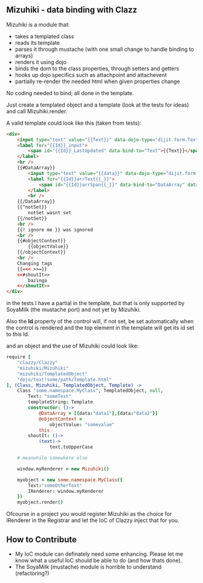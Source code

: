 Mizuhiki - data binding with Clazz
----------------------------------
Mizuhiki is a module that:

- takes a templated class
- reads its template
- parses it through mustache (with one small change to handle binding to arrays)
- renders it using dojo
- binds the dom to the class properties, through setters and getters
- hooks up dojo specifics such as attachpoint and attachevent
- partially re-render the needed html when given properties change

No coding needed to bind; all done in the template.

Just create a templated object and a template (look at the tests for ideas) and call Mizuhiki.render.

A valid template could look like this (taken from tests):

```html
<div>
    <input type="text" value="{{Text}}" data-dojo-type="dijit.form.TextBox" data-dojo-props="trim:true, propercase:true" id="{{Id}}_input" data-bind-to="Text" />
    <label for="{{Id}}_input">
        <span id="{{Id}}_LastUpdated" data-bind-to="Text">{{Text}}</span> 
    </label>
    <br />
    {{#DataArray}}
        <input type="text" value="{{data}}" data-dojo-type="dijit.form.TextBox" data-dojo-props="trim:true, propercase:true" id="{{Id}}arrText{{_}}" data-bind-to="DataArray" data-bind-to-key="data" data-index={{_}} />
        <label for="{{Id}}arrText{{_}}">
            <span id="{{Id}}arrSpan{{_}}" data-bind-to="DataArray" data-index={{_}}>{{data}}</span> 
        </label>
        <br />
    {{/DataArray}}
    {{^notSet}}
        notSet wasnt set
    {{/notSet}}
    <br />
    {{! ignore me }} was ignored
    <br />
    {{#objectContext}}
        {{objectValue}}
    {{/objectContext}}
    <br />
    Changing tags
    {{=<< >>=}}
    <<#shoutIt>>
        bazinga
    <</shoutIt>>
</div>
```

in the tests I have a partial in the template, but that is only supported by SoyaMilk (the mustache port) and not yet by Mizuhiki.

Also the **Id** property of the control will, if not set, be set automatically when the control is rendered and the top element in the template will get its id set to this Id.

and an object and the use of Mizuhiki could look like:

```coffeescript
require [
    "clazzy/Clazzy"
    "mizuhiki/Mizuhiki"
    "mizuhiki/TemplatedObject"
    "dojo/text!some/path/Template.html"
], (Class, Mizuhiki, TemplatedObject, Template) ->
    Class "some.namespace.MyClass", TemplatedObject, null,
        Text: "someText"
        templateString: Template
        constructor: ()->
            @DataArray = [{data:"data1"},{data:"data2"}]
            @objectContext = 
                objectValue: "somevalue"
            this
        shoutIt: ()->
            (text)->
                text.toUpperCase

    # meanwhile somewhere else

    window.myRenderer = new Mizuhiki()

    myobject = new some.namespace.MyClass({
        Text:"someOtherText"
        IRenderer: window.myRenderer
    })
    myobject.render()
```
Ofcourse in a project you would register Mizuhiki as the choice for IRenderer in the Registrar and let the IoC of Clazzy inject that for you.

How to Contribute
-----------------
- My IoC module can definately need some enhancing. Please let me know what a useful IoC should be able to do (and how thats done).
- The SoyaMilk (mustache) module is horrible to understand (refactoring?)
